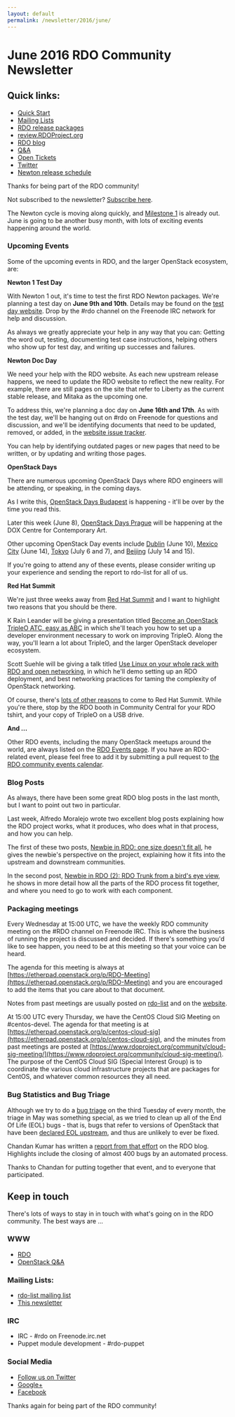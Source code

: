 ```yaml
---
layout: default
permalink: /newsletter/2016/june/
---
```

# June 2016 RDO Community Newsletter

## Quick links:

* [Quick Start](http://rdoproject.org/quickstart)
* [Mailing Lists](http://rdoproject.org/Mailing_lists)
* [RDO release packages](https://trunk.rdoproject.org/)
* [review.RDOProject.org](http://review.rdoproject.org/)
* [RDO blog](http://rdoproject.org/blog)
* [Q&A](http://ask.openstack.org/)
* [Open Tickets](http://tm3.org/rdobugs)
* [Twitter](http://twitter.com/rdocommunity)
* [Newton release schedule](http://releases.openstack.org/newton/schedule.html)

Thanks for being part of the RDO community!

Not subscribed to the newsletter? [Subscribe here](http://www.redhat.com/mailman/listinfo/rdo-newsletter).

The Newton cycle is moving along quickly, and [Milestone
1](http://releases.openstack.org/newton/schedule.html) is already out.
June is going to be another busy month, with lots of exciting events
happening around the world.

### Upcoming Events

Some of the upcoming events in RDO, and the larger OpenStack ecosystem,
are:

**Newton 1 Test Day**

With Newton 1 out, it's time to test the first
RDO Newton packages. We're planning a test day on **June 9th and 10th**.
Details may be found on the [test day
website](https://www.rdoproject.org/testday/newton/milestone1/). Drop by
the #rdo channel on the Freenode IRC network for help and discussion.

As always we greatly appreciate your help in any way that you can:
Getting the word out, testing, documenting test case instructions,
helping others who show up for test day, and writing up successes and
failures.

**Newton Doc Day**

We need your help with the RDO website. As each new upstream release
happens, we need to update the RDO website to reflect the new reality.
For example, there are still pages on the site that refer to Liberty as
the current stable release, and Mitaka as the upcoming one.

To address this, we're planning a doc day on **June 16th and 17th**. As
with the test day, we'll be hanging out on #rdo on Freenode for
questions and discussion, and we'll be identifying documents that need
to be updated, removed, or added, in the [website issue
tracker](https://github.com/redhat-openstack/website/issues).

You can help by identifying outdated pages or new pages that need to be
written, or by updating and writing those pages.

**OpenStack Days**

There are numerous upcoming OpenStack Days where RDO engineers will be
attending, or speaking, in the coming days.

As I write this, [OpenStack Days Budapest](http://openstackceeday.com/)
is happening - it'll be over by the time you read this.

Later this week (June 8), [OpenStack Days Prague](http://openstackdayprague.eu/)
will be happening at the DOX Centre for Contemporary Art.

Other upcoming OpenStack Day events include
[Dublin](http://openstackdayireland.com/) (June 10),
[Mexico City](http://openstackdaylatam.com/) (June 14),
[Tokyo](http://openstackdays.com/en/) (July 6 and 7), and
[Beijing](http://openstackdaychina.csdn.net/m/zone/openstackdaychina/en) (July 14 and 15).

If you're going to attend any of these events, please consider writing
up your experience and sending the report to rdo-list for all of us.

**Red Hat Summit**

We're just three weeks away from [Red Hat
Summit](https://www.redhat.com/en/summit) and I want to highlight two
reasons that you should be there.

K Rain Leander will be giving a presentation titled
[Become an OpenStack TripleO ATC, easy as
ABC](https://rh2016.smarteventscloud.com/connect/sessionDetail.ww?SESSION_ID=75677)
in which she'll teach you how to set up a developer environment
necessary to work on improving TripleO. Along the way, you'll learn a
lot about TripleO, and the larger OpenStack developer ecosystem.

Scott Suehle will be giving a talk titled [Use Linux on your whole 
rack with RDO and open networking](https://rh2016.smarteventscloud.com/connect/sessionDetail.ww?SESSION_ID=76017),
in which he'll demo setting up an RDO deployment, and best networking
practices for taming the complexity of OpenStack networking.

Of course, there's [lots of other
reasons](https://www.redhat.com/en/summit/agenda/sessions)
to come to Red Hat Summit.
While you're there, stop by the RDO booth in Community Central for your
RDO tshirt, and your copy of TripleO on a USB drive.

**And ...**

Other RDO events, including the many OpenStack meetups around the
world, are always listed on the [RDO Events page](http://rdoproject.org/events).
If you have an RDO-related event, please feel free to add it by submitting a pull
request to [the RDO community events calendar](https://github.com/OSAS/rh-events/blob/master/2016/RDO-Community.yml).

### Blog Posts

As always, there have been some great RDO blog posts in the last month,
but I want to point out two in particular.

Last week, Alfredo Moralejo wrote two excellent blog posts explaining
how the RDO project works, what it produces, who does what in that
process, and how you can help.

The first of these two posts, [Newbie in RDO: one size doesn't fit
all](https://www.rdoproject.org/blog/2016/05/new-in-rdo-repos-one-size-doesn-t-fit-all/),
he gives the newbie's perspective on the project, explaining how it fits
into the upstream and downstream communities.

In the second post, [Newbie in RDO (2): RDO Trunk from a bird's eye
view](https://www.rdoproject.org/blog/2016/05/newbie-in-rdo-2-rdo-trunk-from-a-bird-s-eye-view/),
he shows in more detail how all the parts of the RDO process fit
together, and where you need to go to work with each component.

### Packaging meetings 

Every Wednesday at 15:00 UTC, we have the weekly RDO community meeting
on the #RDO channel on Freenode IRC. This is where the business of
running the project is discussed and decided. If there's something you'd
like to see happen, you need to be at this meeting so that your voice
can be heard.

The agenda for this meeting is always at 
[https://etherpad.openstack.org/p/RDO-Meeting](https://etherpad.openstack.org/p/RDO-Meeting) and you are encouraged to add
the items that you care about to that document.

Notes from past meetings are usually posted on
[rdo-list](https://www.redhat.com/archives/rdo-list/) and on the
[website](https://www.rdoproject.org/community/community-meeting/).

At 15:00 UTC every Thursday, we
have the CentOS Cloud SIG Meeting on #centos-devel. The agenda for that
meeting is at
[https://etherpad.openstack.org/p/centos-cloud-sig](https://etherpad.openstack.org/p/centos-cloud-sig),
and the minutes from past meetings are posted at
[https://www.rdoproject.org/community/cloud-sig-meeting/](https://www.rdoproject.org/community/cloud-sig-meeting/).
The purpose of the CentOS Cloud SIG (Special Interest Group) is to
coordinate the various cloud infrastructure projects that are packages
for CentOS, and whatever common resources they all need.

### Bug Statistics and Bug Triage

Although we try to do a [bug
triage](https://www.rdoproject.org/community/rdo-bugtriage/) on the
third Tuesday of every month, the triage in May was something special,
as we tried to clean up all of the End Of Life (EOL) bugs - that is,
bugs that refer to versions of OpenStack that have been [declared EOL
upstream](http://releases.openstack.org/), and thus are unlikely to ever
be fixed.

Chandan Kumar has written a [report from that effort](https://www.rdoproject.org/blog/2016/05/rdo-bug-triage-day-event-report/)
on the RDO blog. Highlights include the closing of almost 400 bugs by an
automated process.

Thanks to Chandan for putting together that event, and to everyone that
participated.

## Keep in touch 

There's lots of ways to stay in in touch with what's going on in the
RDO community. The best ways are ...


### WWW 
* [RDO](http://rdoproject.org/)
* [OpenStack Q&A](http://ask.openstack.org/ )

### Mailing Lists: 
* [rdo-list mailing list](http://www.redhat.com/mailman/listinfo/rdo-list )
* [This newsletter](http://www.redhat.com/mailman/listinfo/rdo-newsletter )

### IRC 
* IRC - #rdo on Freenode.irc.net
* Puppet module development - #rdo-puppet

### Social Media
* [Follow us on Twitter](http://twitter.com/rdocommunity )
* [Google+](http://tm3.org/rdogplus )
* [Facebook](http://facebook.com/rdocommunity)

Thanks again for being part of the RDO community!

